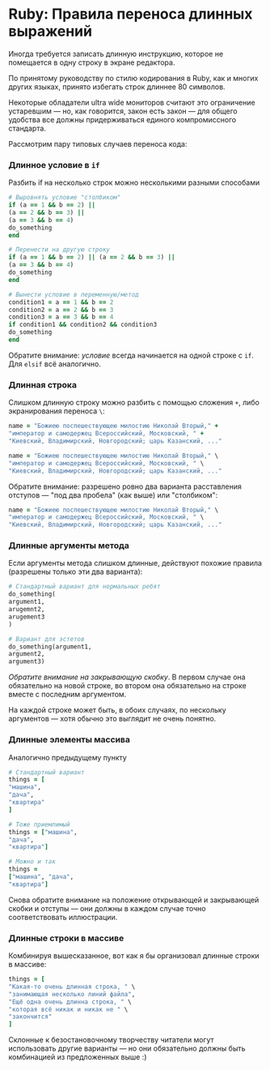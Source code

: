 # Ruby: Правила переноса длинных выражений

Иногда требуется записать длинную инструкцию, которое не помещается в одну строку в экране редактора.

По принятому руководству по стилю кодирования в Ruby, как и многих других языках, принято избегать строк длиннее 80 символов.

Некоторые обладатели ultra wide мониторов считают это ограничение устаревшим — но, как говорится, закон есть закон — для общего удобства все должны придерживаться единого компромиссного стандарта.

Рассмотрим пару типовых случаев переноса кода:

### Длинное условие в `if`

Разбить if на несколько строк можно несколькими разными способами

```ruby
# Выровнять условие "столбиком"
if (a == 1 && b == 2) ||
(a == 2 && b == 3) ||
(a == 3 && b == 4)
do_something
end

# Перенести на другую строку
if (a == 1 && b == 2) || (a == 2 && b == 3) ||
(a == 3 && b == 4)
do_something
end

# Вынести условие в переменную/метод
condition1 = a == 1 && b == 2
condition2 = a == 2 && b == 3
condition3 = a == 3 && b == 4
if condition1 && condition2 && condition3
do_something
end
```

Обратите внимание: *условие* всегда начинается на одной строке с `if`. Для `elsif` всё аналогично.

### Длинная строка

Слишком длинную строку можно разбить с помощью сложения `+`, либо экранирования переноса `\`:

```ruby
name = "Божиею поспешествующею милостию Николай Вторый," +
"император и самодержец Всероссийский, Московский, " +
"Киевский, Владимирский, Новгородский; царь Казанский, ..."

name = "Божиею поспешествующею милостию Николай Вторый," \
"император и самодержец Всероссийский, Московский, " \
"Киевский, Владимирский, Новгородский; царь Казанский, ..."
```

Обратите внимание: разрешено ровно два варианта расставления отступов — "под два пробела" (как выше) или "столбиком":

```ruby
name = "Божиею поспешествующею милостию Николай Вторый," \
"император и самодержец Всероссийский, Московский, " \
"Киевский, Владимирский, Новгородский; царь Казанский, ..."
```

### Длинные аргументы метода

Если аргументы метода слишком длинные, действуют похожие правила (разрешены только эти два варианта):
```ruby
# Стандартный вариант для нормальных ребят
do_something(
argument1,
arugemnt2,
arugement3
)

# Вариант для эстетов
do_something(argument1,
argument2,
argument3)
```

*Обратите внимание на закрывающую скобку*. В первом случае она обязательно на новой строке, во втором она обязательно на строке вместе с последним аргументом.

На каждой строке может быть, в обоих случаях, по нескольку аргументов — хотя обычно это выглядит не очень понятно.

### Длинные элементы массива

Аналогично предыдущему пункту

```ruby
# Стандартный вариант
things = [
"машина",
"дача",
"квартира"
]

# Тоже приемлимый
things = ["машина",
"дача",
"квартира"]

# Можно и так
things =
["машина", "дача",
"квартира"]
```

Снова обратите внимание на положение открывающей и закрывающей скобки и отступы — они должны в каждом случае точно соответствовать иллюстрации.

### Длинные строки в массиве

Комбинируя вышесказанное, вот как я бы организовал длинные строки в массиве:

```ruby
things = [
"Какая-то очень длинная строка, " \
"занимающая несколько линий файла",
"Ещё одна очень длинна строка, " \
"которая всё никак и никак не " \
"закончится"
]
```

Склонные к безостановочному творчеству читатели могут использовать другие варианты — но они обязательно должны быть комбинацией из предложенных выше :)
